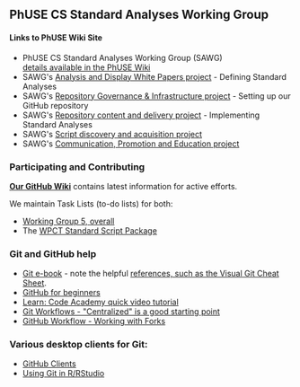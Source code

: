 ## PhUSE CS Standard Analyses Working Group

#### Links to PhUSE Wiki Site

* PhUSE CS Standard Analyses Working Group (SAWG)<br/>
  [details available in the PhUSE Wiki](http://www.phusewiki.org/wiki/index.php?title=Standard_Scripts)
* SAWG's [Analysis and Display White Papers project](http://www.phusewiki.org/wiki/index.php?title=WG5_Project_08) - Defining Standard Analyses
* SAWG's [Repository Governance & Infrastructure project](http://www.phusewiki.org/wiki/index.php?title=WG5_Project_03) - Setting up our GitHub repository
* SAWG's [Repository content and delivery project](http://www.phusewiki.org/wiki/index.php?title=WG5_Project_02) - Implementing Standard Analyses
* SAWG's [Script discovery and acquisition project](http://www.phusewiki.org/wiki/index.php?title=WG5_Project_07)
* SAWG's [Communication, Promotion and Education project](http://www.phusewiki.org/wiki/index.php?title=WG5_Project_07)

### Participating and Contributing

[**Our GitHub Wiki**](http://github.com/phuse-org/phuse-scripts/wiki/Current-Activities) contains latest information for active efforts.

We maintain Task Lists (to-do lists) for both:

  * [Working Group 5, overall](http://github.com/phuse-org/phuse-scripts/blob/master/TODO.md)
  * The [WPCT Standard Script Package](http://github.com/phuse-org/phuse-scripts/blob/master/whitepapers/WPCT/TODO.md)

### Git and GitHub help

* [Git e-book](http://www.git-scm.com/book/en/v2) - note the helpful [references, such as the Visual Git Cheat Sheet](http://www.git-scm.com/docs).
* [GitHub for beginners](http://sixrevisions.com/resources/git-tutorials-beginners/)
* [Learn: Code Academy quick video tutorial](http://www.youtube.com/watch?v=0fKg7e37bQE)
* [Git Workflows - "Centralized" is a good starting point](http://www.atlassian.com/git/tutorials/comparing-workflows/centralized-workflow)
* [GitHub Workflow - Working with Forks](http://guides.github.com/activities/forking/)

### Various desktop clients for Git:
* [GitHub Clients](http://help.github.com/articles/set-up-git/)
* [Using Git in R/RStudio](http://support.rstudio.com/hc/en-us/articles/200532077-Version-Control-with-Git-and-SVN)
